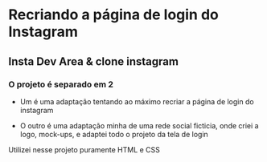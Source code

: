 # Recriando a página de login do Instagram

## Insta Dev Area & clone instagram

### O projeto é separado em 2

 - Um é uma adaptação tentando ao máximo recriar a página de login do instagram

 - O outro é uma adaptação minha de uma rede social ficticia, onde criei a logo, mock-ups, e adaptei todo o projeto da tela de login

Utilizei nesse projeto puramente HTML e CSS